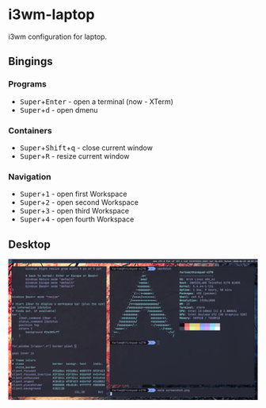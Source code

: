 # i3wm-laptop

i3wm configuration for laptop.

## Bingings

### Programs

* <kbd>Super</kbd>+<kbd>Enter</kbd> - open a terminal (now - XTerm)
* <kbd>Super</kbd>+<kbd>d</kbd> - open dmenu

### Containers

* <kbd>Super</kbd>+<kbd>Shift</kbd>+<kbd>q</kbd> - close current window
* <kbd>Super</kbd>+<kbd>R</kbd> - resize current window

### Navigation

* <kbd>Super</kbd>+<kbd>1</kbd> - open first Workspace
* <kbd>Super</kbd>+<kbd>2</kbd> - open second Workspace
* <kbd>Super</kbd>+<kbd>3</kbd> - open third Workspace
* <kbd>Super</kbd>+<kbd>4</kbd> - open fourth Workspace

## Desktop

![Desktop](screenshots/desktop.png)



